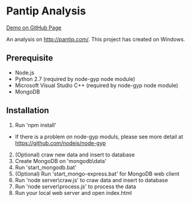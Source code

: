 # Pantip Analysis

[Demo on GitHub Page](https://thanabhat.github.io/pantip-analysis/)

An analysis on http://pantip.com/.  This project has created on Windows.

## Prerequisite
- Node.js
- Python 2.7 (required by node-gyp node module)
- Microsoft Visual Studio C++ (required by node-gyp node module)
- MongoDB

## Installation
1. Run 'npm install'
 * If there is a problem on node-gyp moduls, please see more detail at https://github.com/nodejs/node-gyp
2. (Optional) craw new data and insert to database
 1. Create MongoDB on 'mongodb\data'
 2. Run 'start_mongodb.bat'
 3. (Optional) Run 'start_mongo-express.bat' for MongoDB web client
 4. Run 'node server\craw.js' to craw data and insert to database
 5. Run 'node server\process.js' to process the data
3. Run your local web server and open index.html
